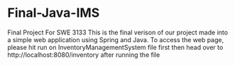 # Final-Java-IMS
Final Project For SWE 3133
This is the final verison of our project made into a simple web application using Spring and Java. 
To access the web page, please hit run on InventoryManagementSystem file first then head over to http://localhost:8080/inventory after running the file

